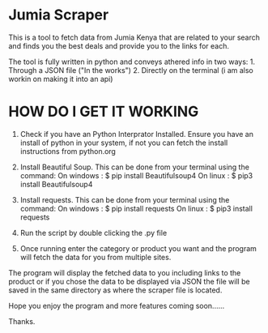 # Jumia Scraper

This is a tool to fetch data from Jumia Kenya that are related to your search and finds you the best deals and provide you to the links for each.

The tool is fully written in python and conveys athered info in two ways:
    1. Through a JSON file ("In the works")
    2. Directly on the terminal
    (i am also workin on making it into an api)

# HOW DO I GET IT WORKING
 1. Check if you have an Python Interprator Installed.
    Ensure you have an install of python in your system, if not you can fetch the install instructions from python.org

 2. Install Beautiful Soup.
    This can be done from your terminal using the command:
            On windows : $ pip install Beautifulsoup4 
            On linux : $ pip3 install Beautifulsoup4

 3. Install requests.
    This can be done from your terminal using the command:
            On windows : $ pip install requests 
            On linux : $ pip3 install requests

 4. Run the script by double clicking the .py file

 5. Once running enter the category or product you want and the program will fetch the data for you from multiple sites.

 The program will display the fetched data to you including links to the product or if you chose the data to be displayed via JSON the file will be saved in the same directory as where the scraper file is located.

 Hope you enjoy the program and more features coming soon......

 Thanks.